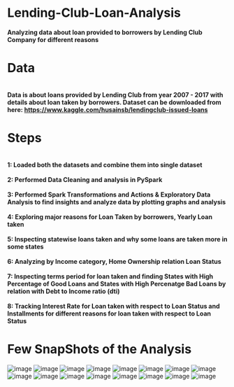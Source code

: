 # Lending-Club-Loan-Analysis
<b>Analyzing data about loan provided to borrowers by Lending Club Company for different reasons</b>

# Data
<b><br> Data is about loans provided by Lending Club from year 2007 - 2017 with details about loan taken by borrowers. Dataset can be downloaded from  here: https://www.kaggle.com/husainsb/lendingclub-issued-loans </b></br>

# Steps
<b><br>1: Loaded both the datasets and combine them into single dataset </b></br>
<b><br>2: Performed Data Cleaning and analysis in PySpark </b></br>
<b><br>3: Performed Spark Transformations and Actions & Exploratory Data Analysis to find insights and analyze data by plotting graphs and analysis </b></br>
<b><br>4: Exploring major reasons for Loan Taken by borrowers, Yearly Loan taken </br></b>
<br><b>5: Inspecting statewise loans taken and why some loans are taken more in some states</br></b>
<br><b>6: Analyzing by Income category, Home Ownership relation Loan Status </b></br>
<b><br>7: Inspecting terms period for loan taken and finding States with High Percentage of Good Loans and States with High Percenatge Bad Loans by relation with Debt to Income ratio (dti)</br></b>
<b><br>8: Tracking Interest Rate for Loan taken with respect to Loan Status and Installments for different reasons for loan taken with respect to Loan Status </br></b>

# Few SnapShots of the Analysis
![image](https://user-images.githubusercontent.com/55294349/132809537-12416a42-af7f-4c9e-9df8-dae45edb1366.png)
![image](https://user-images.githubusercontent.com/55294349/132809570-dc444135-21b9-425e-a6a6-b5a152134a97.png)
![image](https://user-images.githubusercontent.com/55294349/132809645-8f812848-f69f-4a81-99c6-a3bebf0e6ab1.png)
![image](https://user-images.githubusercontent.com/55294349/132809669-e7c5b429-a2df-43b3-a0ac-de1bdc049abd.png)
![image](https://user-images.githubusercontent.com/55294349/132809692-6895a4e9-71d3-4432-b338-ea9859969826.png)
![image](https://user-images.githubusercontent.com/55294349/132809720-ac171013-7738-44fc-b2a8-0a1429eb8476.png)
![image](https://user-images.githubusercontent.com/55294349/132809808-3f91bba8-4932-439a-9fb9-979b1fd1656e.png)
![image](https://user-images.githubusercontent.com/55294349/132809900-e961e96a-35ba-4e9c-b29c-09f657f58b54.png)
![image](https://user-images.githubusercontent.com/55294349/132809933-e5ffbe54-c00e-49ea-9c5a-b24895ca6c69.png)
![image](https://user-images.githubusercontent.com/55294349/132809991-4ce6bc19-5871-4de6-9031-fdee9e85e879.png)
![image](https://user-images.githubusercontent.com/55294349/132810064-7d6d1682-3609-49e0-bf80-bb29480256a6.png)
![image](https://user-images.githubusercontent.com/55294349/132810114-38a52676-561a-40e0-8a30-c93d6dbf45f7.png)
![image](https://user-images.githubusercontent.com/55294349/132810147-9f6e2367-13e8-4d33-8a81-e3a5ce32a925.png)
![image](https://user-images.githubusercontent.com/55294349/132810179-dc0affe5-9f66-42a1-8602-7dda2f297417.png)
![image](https://user-images.githubusercontent.com/55294349/132810239-aa5f6660-5015-471b-ab29-b070ce7673e2.png)
![image](https://user-images.githubusercontent.com/55294349/132810265-6fa5c2ab-d598-4093-9c5e-d00c5d7fa3af.png)

